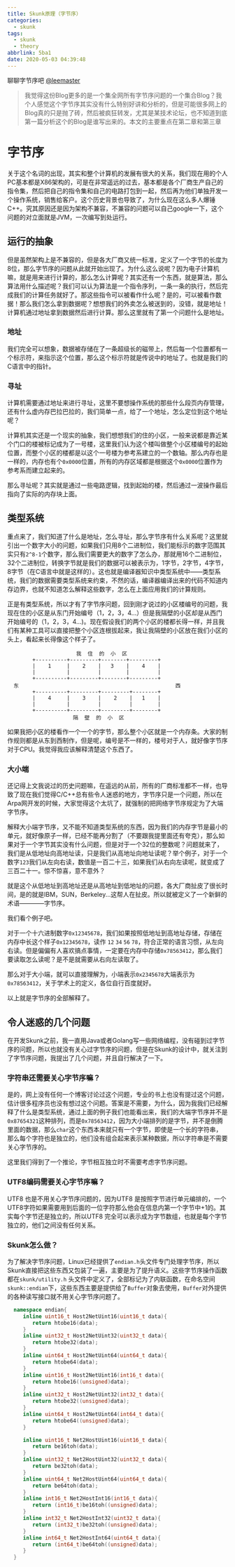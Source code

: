 ```yaml
---
title: Skunk原理（字节序）
categories:
  - skunk
tags:
  - skunk
  - theory
abbrlink: 5ba1
date: 2020-05-03 04:39:48
---
```


聊聊字节序吧 [@leemaster](https://www.github.com/leemaster)

<!--more-->

> 我觉得这份Blog更多的是一个集全网所有字节序问题的一个集合Blog？我个人感觉这个字节序其实没有什么特别好讲和分析的，但是可能很多网上的Blog真的只是抛了砖，然后被疯狂转发，尤其是某技术论坛，也不知道到底第一篇分析这个的Blog是谁写出来的。本文的主要重点在第二章和第三章

# 字节序

关于这个名词的出现，其实和整个计算机的发展有很大的关系，我们现在用的个人PC基本都是X86架构的，可是在非常遥远的过去，基本都是各个厂商生产自己的指令集，然后把自己的指令集和自己的电路打包到一起，然后再为他们单独开发一个操作系统，销售给客户。这个历史背景也导致了，为什么现在这么多人爆锤C++。究其原因还是因为架构不兼容，不兼容的问题可以自己google一下，这个问题的对立面就是JVM，一次编写到处运行。

## 运行的抽象

但是虽然架构上是不兼容的，但是各大厂商又统一标准，定义了一个字节的长度为8位，那么字节序的问题从此就开始出现了。为什么这么说呢？因为电子计算机嘛，就是用来进行计算的，那么怎么计算呢？其实还有一个东西，就是算法，那么算法用什么描述呢？我们可以认为算法是一个指令序列，一条一条的执行，然后完成我们的计算任务就好了。那这些指令可以被看作什么呢？是的，可以被看作数据！那么我们怎么拿到数据呢？想想我们的外卖怎么被送到的，没错，就是地址！计算机通过地址拿到数据然后进行计算。那么这里就有了第一个问题什么是地址。

### 地址

我们完全可以想象，数据被存储在了一条超级长的磁带上，然后每一个位置都有一个标示符，来指示这个位置，那么这个标示符就是传说中的地址了。也就是我们的C语言中的指针。

### 寻址

计算机需要通过地址来进行寻址，这里不要想操作系统的那些什么段页内存管理，还有什么虚内存巴拉巴拉的，我们简单一点，给了一个地址，怎么定位到这个地址呢？

计算机其实还是一个现实的抽象，我们想想我们的住的小区，一般来说都是靠近某个门口的楼被标记成为了一号楼，这里我们认为这个楼叫做整个小区楼编号的起始位置，而整个小区的楼都是以这个一号楼为参考系建立的一个数轴。那么内存也是一样的，内存也有个`0x0000`位置，所有的内存区域都是根据这个`0x0000`位置作为参考系而建立起来的。

那么寻址呢？其实就是通过一些电路逻辑，找到起始的楼，然后通过一波操作最后指向了实际的内存块上面。

## 类型系统

重点来了，我们知道了什么是地址，怎么寻址，那么字节序有什么关系呢？这里就引出一个数字大小的问题，如果我们只用8个二进制位，我们能标示的数字范围其实只有`2^8-1`个数字，那么我们需要更大的数字了怎么办，那就用16个二进制位，32个二进制位，转换字节就是我们的数据可以被表示为，1字节，2字节，4字节，8字节（在C语言中就是这样的）。这也就是编译器知识中类型系统中——类型系统，我们的数据需要类型系统来约束，不然的话，编译器编译出来的代码不知道内存边界，也就不知道怎么解释这些数字，怎么在上面应用我们的计算规则。

正是有类型系统，所以才有了字节序问题，回到刚才说过的小区楼编号的问题，我现在住的小区是从东门开始编号（1，2，3，4...）但是我隔壁的小区却是从西门开始编号的（1，2，3，4...)。现在假设我们的两个小区的楼都长得一样，并且我们有某种工具可以直接把整个小区连根拔起来，我让我隔壁的小区放在我们小区的头上，看起来长得像这个样子了。

```
                      我  住  的  小  区
        +----------+---------+--------+---------+
        |    1     |    2    |   3    |    4    |
        |          |         |        |         |
        +----------+---------+--------+---------+
  东                                                  西
        +----------+---------+---------+--------+
        |    4     |    3    |    2    |   1    |
        |          |         |         |        |
        +----------+---------+---------+--------+
                     隔  壁  的  小  区

```

如果我把小区的楼看作一个一个的字节，那么整个小区就是一个内存条。大家的制作规则都是从东到西制作，但是呢，编号是不一样的，楼号对于人，就好像字节序对于CPU。我觉得我应该解释清楚这个东西了。

### 大小端

还记得上文我说过的历史问题嘛，在遥远的从前，所有的厂商标准都不一样，也导致了现在我们觉得C/C++总有些令人迷惑的地方，字节序只是一个问题，所以在Arpa网开发的时候，大家觉得这个太坑了，就强制的把网络字节序规定为了大端字节序。

解释大小端字节序，又不能不知道类型系统的东西，因为我们的内存字节是最小的单元，就好像原子一样，已经不能再分割了（不要跟我提里面还有夸克），那么如果对于一个字节其实没有什么问题，但是对于一个32位的整数呢？问题就来了，我们是从低地址向高地址读，只是我们从高地址向地址读呢？举个例子，对于一个数字`123`我们从左向右读，数值是一百二十三，如果我们从右向左读呢，就变成了三百二十一。惊不惊喜，意不意外？

就是这个从低地址到高地址还是从高地址到低地址的问题，各大厂商扯皮了很长时间，是的就是IBM，SUN，Berkeley...这帮人在扯皮。所以就被定义了一个新鲜的术语————字节序。

我们看个例子吧。

对于一个十六进制数字`0x12345678`，我们如果按照低地址到高地址存储，存储在内存中长这个样子`0x12345678`，读作 `12` `34` `56` `78`，符合正常的语言习惯，从左向右读。但是偏偏有人喜欢搞点事情，一定要在内存中存储`0x78563412`，那么我们要读取怎么读呢？是不是就需要从右向左读取了。

那么对于大小端，就可以直接理解为，小端表示`0x2345678`大端表示为`0x78563412`，关于学术上的定义，各位自行百度就好。

以上就是字节序的全部解释了。

## 令人迷惑的几个问题

在开发Skunk之前，我一直用Java或者Golang写一些网络编程，没有碰到过字节序的问题，所以也就没有关心过字节序的问题，但是在Skunk的设计中，就关注到了字节序问题，我提出了几个问题，并且自行解决了一下。

### 字符串还需要关心字节序嘛？

是的，网上没有任何一个博客讨论过这个问题，专业的书上也没有提过这个问题，估计很多程序员也没有想过这个问题。答案是不需要，为什么，因为我我们已经解释了什么是类型系统，通过上面的例子我们也能看出来，我们的大端字节序并不是`0x87654321`这种排列，而是`0x78563412`，因为大小端排列的是字节，并不是倒腾里面的数据，那么`char`这个东西本来就只有一个字节，即使是一个长的字符串，那么每个字符也是独立的，他们没有组合起来表示某种数据，所以字符串是不需要关心字节序的。

这里我们得到了一个推论，字节相互独立时不需要考虑字节序问题。

### UTF8编码需要关心字节序嘛？

UTF8 也是不用关心字节序问题的，因为UTF8 是按照字节进行单元编排的，一个UTF8字符如果需要用到后面的一位字符那么他会在信息内第一个字节中+1的。其实每个字节还是独立的，所以UTF8 完全可以表示成为字节数组，也就是每个字节独立的，他们之间没有任何关系。

### Skunk怎么做？

为了解决字节序问题，Linux已经提供了`endian.h`头文件专门处理字节序，所以Skunk直接把这些东西又包装了一遍，主要是为了提升语义。这些字节序操作函数都在`skunk/utility.h` 头文件中定义了，全部标记为了内联函数，在命名空间`skunk::endian`下，这些东西主要是提供给了`Buffer`对象去使用，`Buffer`对外提供的各种读写接口就不用关心字节序问题了。

```cpp
  namespace endian{
     inline uint16_t Host2NetUint16(uint16_t data){
        return htobe16(data);
     }
     inline uint32_t Host2NetUint32(uint32_t data){
        return htobe32(data);
     }
     inline uint64_t Host2NetUint64(uint64_t data){
        return htobe64(data);
     }
     inline uint16_t Host2NetUint16(int16_t data){
        return htobe16((unsigned)data);
     }
     inline uint32_t Host2NetUint32(int32_t data){
        return htobe32((unsigned)data);
     }
     inline uint64_t Host2NetUint64(int64_t data){
        return htobe64((unsigned)data);
     }

     inline uint16_t Net2HostUint16(uint16_t data){
        return be16toh(data);
     }
     inline uint32_t Net2HostUint32(uint32_t data){
        return be32toh(data);
     }
     inline uint64_t Net2HostUint64(uint64_t data){
        return be64toh(data);
     }
     inline int16_t Net2HostInt16(int16_t data){
        return (int16_t)be16toh((unsigned)data);
     }
     inline int32_t Net2HostInt32(uint32_t data){
        return (int32_t)be32toh((unsigned)data);
     }
     inline int64_t Net2HostInt64(uint64_t data){
        return (int64_t)be64toh((unsigned)data);
     }
  } 
```